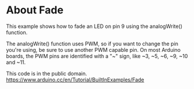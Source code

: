 # About Fade
This example shows how to fade an LED on pin 9 using the analogWrite() function.

The analogWrite() function uses PWM, so if you want to change the pin you're using, be sure to use another PWM capable pin.
On most Arduino boards, the PWM pins are identified with a "~" sign, like ~3, ~5, ~6, ~9, ~10 and ~11.

This code is in the public domain.
https://www.arduino.cc/en/Tutorial/BuiltInExamples/Fade
